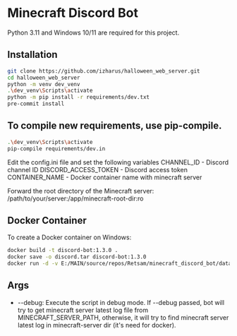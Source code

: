 # Minecraft Discord Bot

Python 3.11 and Windows 10/11 are required for this project.

## Installation

```bash
git clone https://github.com/izharus/halloween_web_server.git
cd halloween_web_server
python -m venv dev_venv
.\dev_venv\Scripts\activate
python -m pip install -r requirements/dev.txt
pre-commit install
```

## To compile new requirements, use pip-compile.
```bash
.\dev_venv\Scripts\activate
pip-compile requirements/dev.in

```
Edit the config.ini file and set the following variables
CHANNEL_ID - Discord channel ID
DISCORD_ACCESS_TOKEN - Discord access token
CONTAINER_NAME - Docker container name with minecraft server

Forward the root directory of the Minecraft server:
/path/to/your/server:/app/minecraft-root-dir:ro 



## Docker Container
To create a Docker container on Windows:
```bash
docker build -t discord-bot:1.3.0 .
docker save -o discord.tar discord-bot:1.3.0
docker run -d -v E:/MAIN/source/repos/Retsam/minecraft_discord_bot/data:/app/data -v F:/minecraft_servers/server_dac/itzg/minecraft-server:/app/minecraft-root-dir:ro --name halloween-discord-bot halloween-discord-bot-image:1.3.0
```

## Args

- --debug: Execute the script in debug mode. If --debug passed, bot will try to get minecraft server latest log file from MINECRAFT_SERVER_PATH, otherwise, it will try to find minecraft server latest log in minecraft-server dir (it's need for docker).